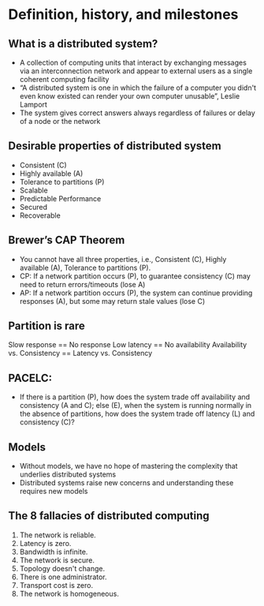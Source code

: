 # Definition, history, and milestones
## What is a distributed system?
- A collection of computing units that interact by exchanging messages via an interconnection network and appear to external users as a single coherent computing facility
- “A distributed system is one in which the failure of a computer you didn't even know existed can render your own computer unusable”, Leslie Lamport
- The system gives correct answers always regardless of failures or delay of a node or the network
## Desirable properties of distributed system
- Consistent (C)
- Highly available (A)
- Tolerance to partitions (P)
- Scalable 
- Predictable Performance
- Secured
- Recoverable 
## Brewer’s CAP Theorem
-  You cannot have all three properties, i.e., Consistent (C), Highly available (A), Tolerance to partitions (P).
-  CP: If a network partition occurs (P), to guarantee consistency (C) may need to return errors/timeouts (lose A)
-  AP: If a network partition occurs (P), the system can continue providing responses (A), but some may return stale values (lose C)
## Partition is rare
Slow response == No response
Low latency == No availability
Availability vs. Consistency == Latency vs. Consistency 

## PACELC: 
- If there is a partition (P), how does the system trade off availability and consistency (A and C); else (E), when the system is running normally in the absence of partitions, how does the system trade off latency (L) and consistency (C)? 
## Models 
- Without models, we have no hope of mastering the complexity that underlies distributed systems
- Distributed systems raise new concerns and understanding these requires new models
## The 8 fallacies of distributed computing
1. The network is reliable.
2. Latency is zero.
3. Bandwidth is infinite.
4. The network is secure.
5. Topology doesn't change.
6. There is one administrator.
7. Transport cost is zero.
8. The network is homogeneous.
